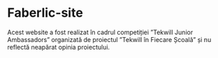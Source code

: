 # Faberlic-site
 Acest website a fost realizat în cadrul competiției ”Tekwill Junior Ambassadors” organizată de proiectul ”Tekwill în Fiecare Școală” și nu reflectă neapărat opinia proiectului.
